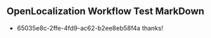 ## OpenLocalization Workflow Test MarkDown
* 65035e8c-2ffe-4fd9-ac62-b2ee8eb58f4a thanks!

<!--HONumber=Aug16_HO5-->


